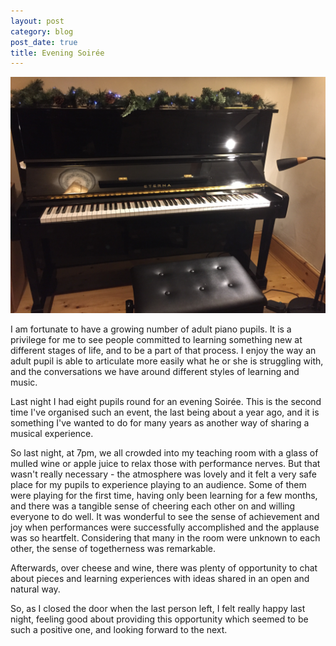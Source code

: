 ```yaml
---
layout: post
category: blog
post_date: true
title: Evening Soirée
---
```

<aside class="pull-right">
  <img src="/public/images/evening-soiree-1.jpg" class="img-responsive img-rounded">
</aside>


I am fortunate to have a growing number of adult piano pupils. It is a privilege for me to see people committed to learning something new at different stages of life, and to be a part of that process. I enjoy the way an adult pupil is able to articulate more easily what he or she is struggling with, and the conversations we have around different styles of learning and music.

Last night I had eight pupils round for an evening Soirée. This is the second time I've organised such an event, the last being about a year ago, and it is something I've wanted to do for many years as another way of sharing a musical experience. 

So last night, at 7pm, we all crowded into my teaching room with a glass of mulled wine or apple juice to relax those with performance nerves. But that wasn't really necessary - the atmosphere was lovely and it felt a very safe place for my pupils to experience playing to an audience. Some of them were playing for the first time, having only been learning for a few months, and there was a tangible sense of cheering each other on and willing everyone to do well. It was wonderful to see the sense of achievement and joy when performances were successfully accomplished and the applause was so heartfelt. Considering that many in the room were unknown to each other, the sense of togetherness was remarkable.

Afterwards, over cheese and wine, there was plenty of opportunity to chat about pieces and learning experiences with ideas shared in an open and natural way.

So, as I closed the door when the last person left, I felt really happy last night, feeling good about providing this opportunity which seemed to be such a positive one, and looking forward to the next.

